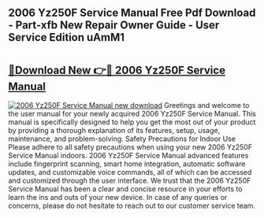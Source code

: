 ## 2006 Yz250F Service Manual Free Pdf Download - Part-xfb New Repair Owner Guide - User Service Edition uAmM1

# <h2><a href="http://bc1504.oget.top/?id=2006+Yz250F+Service+Manual">🔗Download New 👉🔴 2006 Yz250F Service Manual</a></h2>

[![2006 Yz250F Service Manual new download](https://i.imgur.com/5g1atiW.png)](http://bc1504.oget.top/?id=2006+Yz250F+Service+Manual)
Greetings and welcome to the user manual for your newly acquired 2006 Yz250F Service Manual. This manual is specifically designed to help you get the most out of your product by providing a thorough explanation of its features, setup, usage, maintenance, and problem-solving. Safety Precautions for Indoor Use Please adhere to all safety precautions when using your new 2006 Yz250F Service Manual indoors. 2006 Yz250F Service Manual advanced features include fingerprint scanning, smart home integration, automatic software updates, and customizable voice commands, all of which can be accessed and customized through the user interface. We trust that the 2006 Yz250F Service Manual has been a clear and concise resource in your efforts to learn the ins and outs of your new device. In case of any queries or concerns, please do not hesitate to reach out to our customer service team.
